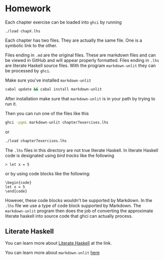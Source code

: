 Homework
============

Each chapter exercise can be loaded into `ghci` by running

```
./load chapX.lhs
```



Each chapter has two files. They are actually the same file. One is a symbolic link to the other. 

Files ending in `.md` are the original files. These are markdown files and can be viewed in GitHub and will appear properly formatted. Files ending in `.lhs` are literate Haskell source files. With the program `markdown-unlit` they can be processed by `ghci`.

Make sure you've installed `markdown-unlit`

```sh
cabal update && cabal install markdown-unlit
```

After installation make sure that `markdown-unlit` is in your path by trying to run it.

Then you can run one of the files like this

```sh
ghci -pgmL markdown-unlit chapter7exercises.lhs
```

or

```sh
./load chapter7exercises.lhs
```

The `.lhs` files in this directory are not true literate Haskell. In literate Haskell code is designated using *bird tracks* like the following

```
> let x = 5
```

or by using code blocks like the following:

```
\begin{code}
let x = 5
\end{code}
```

However, these code blocks wouldn't be supported by Markdown. In the `.lhs` file we use a type of code block supported by Markdown. The `markdown-unlit` program then does the job of converting the approximate literate haskell into source code that ghci can actually process. 

Literate Haskell
---------------
You can learn more about [Literate Haskell](https://wiki.haskell.org/Literate_programming) at the link. 

You can learn more about `markdown-unlit` [here](https://github.com/sol/markdown-unlit)